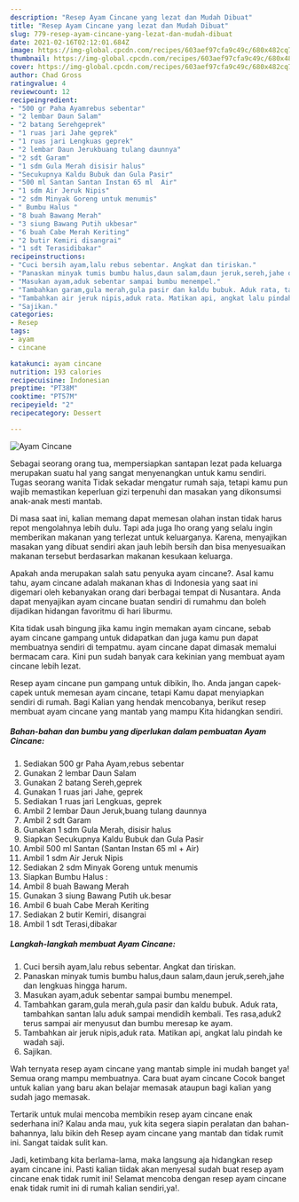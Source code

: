 ```yaml
---
description: "Resep Ayam Cincane yang lezat dan Mudah Dibuat"
title: "Resep Ayam Cincane yang lezat dan Mudah Dibuat"
slug: 779-resep-ayam-cincane-yang-lezat-dan-mudah-dibuat
date: 2021-02-16T02:12:01.684Z
image: https://img-global.cpcdn.com/recipes/603aef97cfa9c49c/680x482cq70/ayam-cincane-foto-resep-utama.jpg
thumbnail: https://img-global.cpcdn.com/recipes/603aef97cfa9c49c/680x482cq70/ayam-cincane-foto-resep-utama.jpg
cover: https://img-global.cpcdn.com/recipes/603aef97cfa9c49c/680x482cq70/ayam-cincane-foto-resep-utama.jpg
author: Chad Gross
ratingvalue: 4
reviewcount: 12
recipeingredient:
- "500 gr Paha Ayamrebus sebentar"
- "2 lembar Daun Salam"
- "2 batang Serehgeprek"
- "1 ruas jari Jahe geprek"
- "1 ruas jari Lengkuas geprek"
- "2 lembar Daun Jerukbuang tulang daunnya"
- "2 sdt Garam"
- "1 sdm Gula Merah disisir halus"
- "Secukupnya Kaldu Bubuk dan Gula Pasir"
- "500 ml Santan Santan Instan 65 ml  Air"
- "1 sdm Air Jeruk Nipis"
- "2 sdm Minyak Goreng untuk menumis"
- " Bumbu Halus "
- "8 buah Bawang Merah"
- "3 siung Bawang Putih ukbesar"
- "6 buah Cabe Merah Keriting"
- "2 butir Kemiri disangrai"
- "1 sdt Terasidibakar"
recipeinstructions:
- "Cuci bersih ayam,lalu rebus sebentar. Angkat dan tiriskan."
- "Panaskan minyak tumis bumbu halus,daun salam,daun jeruk,sereh,jahe dan lengkuas hingga harum."
- "Masukan ayam,aduk sebentar sampai bumbu menempel."
- "Tambahkan garam,gula merah,gula pasir dan kaldu bubuk. Aduk rata, tambahkan santan lalu aduk sampai mendidih kembali. Tes rasa,aduk2 terus sampai air menyusut dan bumbu meresap ke ayam."
- "Tambahkan air jeruk nipis,aduk rata. Matikan api, angkat lalu pindah ke wadah saji."
- "Sajikan."
categories:
- Resep
tags:
- ayam
- cincane

katakunci: ayam cincane 
nutrition: 193 calories
recipecuisine: Indonesian
preptime: "PT38M"
cooktime: "PT57M"
recipeyield: "2"
recipecategory: Dessert

---
```



![Ayam Cincane](https://img-global.cpcdn.com/recipes/603aef97cfa9c49c/680x482cq70/ayam-cincane-foto-resep-utama.jpg)

Sebagai seorang orang tua, mempersiapkan santapan lezat pada keluarga merupakan suatu hal yang sangat menyenangkan untuk kamu sendiri. Tugas seorang  wanita Tidak sekadar mengatur rumah saja, tetapi kamu pun wajib memastikan keperluan gizi terpenuhi dan masakan yang dikonsumsi anak-anak mesti mantab.

Di masa  saat ini, kalian memang dapat memesan olahan instan tidak harus repot mengolahnya lebih dulu. Tapi ada juga lho orang yang selalu ingin memberikan makanan yang terlezat untuk keluarganya. Karena, menyajikan masakan yang dibuat sendiri akan jauh lebih bersih dan bisa menyesuaikan makanan tersebut berdasarkan makanan kesukaan keluarga. 



Apakah anda merupakan salah satu penyuka ayam cincane?. Asal kamu tahu, ayam cincane adalah makanan khas di Indonesia yang saat ini digemari oleh kebanyakan orang dari berbagai tempat di Nusantara. Anda dapat menyajikan ayam cincane buatan sendiri di rumahmu dan boleh dijadikan hidangan favoritmu di hari liburmu.

Kita tidak usah bingung jika kamu ingin memakan ayam cincane, sebab ayam cincane gampang untuk didapatkan dan juga kamu pun dapat membuatnya sendiri di tempatmu. ayam cincane dapat dimasak memalui bermacam cara. Kini pun sudah banyak cara kekinian yang membuat ayam cincane lebih lezat.

Resep ayam cincane pun gampang untuk dibikin, lho. Anda jangan capek-capek untuk memesan ayam cincane, tetapi Kamu dapat menyiapkan sendiri di rumah. Bagi Kalian yang hendak mencobanya, berikut resep membuat ayam cincane yang mantab yang mampu Kita hidangkan sendiri.

<!--inarticleads1-->

##### Bahan-bahan dan bumbu yang diperlukan dalam pembuatan Ayam Cincane:

1. Sediakan 500 gr Paha Ayam,rebus sebentar
1. Gunakan 2 lembar Daun Salam
1. Gunakan 2 batang Sereh,geprek
1. Gunakan 1 ruas jari Jahe, geprek
1. Sediakan 1 ruas jari Lengkuas, geprek
1. Ambil 2 lembar Daun Jeruk,buang tulang daunnya
1. Ambil 2 sdt Garam
1. Gunakan 1 sdm Gula Merah, disisir halus
1. Siapkan Secukupnya Kaldu Bubuk dan Gula Pasir
1. Ambil 500 ml Santan (Santan Instan 65 ml + Air)
1. Ambil 1 sdm Air Jeruk Nipis
1. Sediakan 2 sdm Minyak Goreng untuk menumis
1. Siapkan  Bumbu Halus :
1. Ambil 8 buah Bawang Merah
1. Gunakan 3 siung Bawang Putih uk.besar
1. Ambil 6 buah Cabe Merah Keriting
1. Sediakan 2 butir Kemiri, disangrai
1. Ambil 1 sdt Terasi,dibakar




<!--inarticleads2-->

##### Langkah-langkah membuat Ayam Cincane:

1. Cuci bersih ayam,lalu rebus sebentar. Angkat dan tiriskan.
1. Panaskan minyak tumis bumbu halus,daun salam,daun jeruk,sereh,jahe dan lengkuas hingga harum.
1. Masukan ayam,aduk sebentar sampai bumbu menempel.
1. Tambahkan garam,gula merah,gula pasir dan kaldu bubuk. Aduk rata, tambahkan santan lalu aduk sampai mendidih kembali. Tes rasa,aduk2 terus sampai air menyusut dan bumbu meresap ke ayam.
1. Tambahkan air jeruk nipis,aduk rata. Matikan api, angkat lalu pindah ke wadah saji.
1. Sajikan.




Wah ternyata resep ayam cincane yang mantab simple ini mudah banget ya! Semua orang mampu membuatnya. Cara buat ayam cincane Cocok banget untuk kalian yang baru akan belajar memasak ataupun bagi kalian yang sudah jago memasak.

Tertarik untuk mulai mencoba membikin resep ayam cincane enak sederhana ini? Kalau anda mau, yuk kita segera siapin peralatan dan bahan-bahannya, lalu bikin deh Resep ayam cincane yang mantab dan tidak rumit ini. Sangat taidak sulit kan. 

Jadi, ketimbang kita berlama-lama, maka langsung aja hidangkan resep ayam cincane ini. Pasti kalian tiidak akan menyesal sudah buat resep ayam cincane enak tidak rumit ini! Selamat mencoba dengan resep ayam cincane enak tidak rumit ini di rumah kalian sendiri,ya!.

